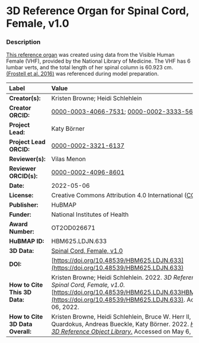 # 3D Reference Organ for Spinal Cord, Female, v1.0

### Description
[This reference organ](https://humanatlas.io/3d-reference-library) was created using data from the Visible Human Female (VHF), provided by the National Library of Medicine. The VHF has 6 lumbar verts, and the total length of her spinal column is 60.923 cm. [(Frostell et al. 2016)](https://www.frontiersin.org/article/10.3389/fneur.2016.00238) was referenced during model preparation.

| Label | Value |
| :------------- |:-------------|
| **Creator(s):** | Kristen Browne; Heidi Schlehlein |
| **Creator ORCID:** | [0000-0003-4066-7531](https://orcid.org/0000-0003-4066-7531); [0000-0002-3333-5646](https://orcid.org/0000-0002-3333-5646)|
| **Project Lead:** | Katy B&ouml;rner |
| **Project Lead ORCID:** | [0000-0002-3321-6137](https://orcid.org/0000-0002-3321-6137) |
| **Reviewer(s):** | Vilas Menon |
| **Reviewer ORCID(s):** |[0000-0002-4096-8601](https://orcid.org/0000-0002-4096-8601) |
| **Date:** | 2022-05-06 |
| **License:** | Creative Commons Attribution 4.0 International ([CC BY 4.0](https://creativecommons.org/licenses/by/4.0/)) |
| **Publisher:** | HuBMAP |
| **Funder:** | National Institutes of Health |
| **Award Number:** | OT2OD026671 |
| **HuBMAP ID:** | HBM625.LDJN.633 |
| **3D Data:** | [Spinal Cord, Female, v1.0](https://cdn.humanatlas.io/hra-releases/v1.2/models/VH_F_Spinal_Cord.glb) |
| **DOI:** | [https://doi.org/10.48539/HBM625.LDJN.633](https://doi.org/10.48539/HBM625.LDJN.633) |
| **How to Cite This 3D Data:** | Kristen Browne; Heidi Schlehlein. 2022. *3D Reference Organ for Spinal Cord, Female, v1.0.* [https://doi.org/10.48539/HBM625.LDJN.633HBM625.LDJN.633](https://doi.org/10.48539/HBM625.LDJN.633). Accessed on May 06, 2022. |
| **How to Cite 3D Data Overall:** | Kristen Browne, Heidi Schlehlein, Bruce W. Herr II, Ellen Quardokus, Andreas Bueckle, Katy B&ouml;rner. 2022. [*HuBMAP CCF 3D Reference Object Library*.](https://humanatlas.io/3d-reference-library) Accessed on May 6, 2022. |
